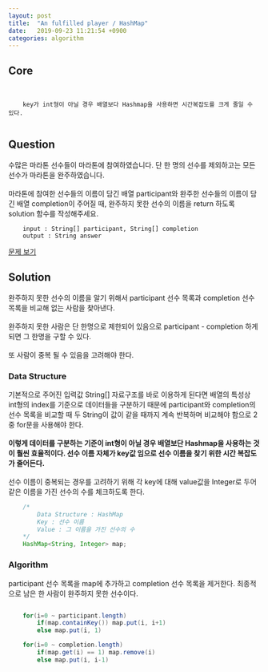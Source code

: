 ```yaml
---
layout: post
title:  "An fulfilled player / HashMap"
date:   2019-09-23 11:21:54 +0900
categories: algorithm
---
```


## Core
```


    key가 int형이 아닐 경우 배열보다 Hashmap을 사용하면 시간복잡도를 크게 줄일 수 있다.


```

## Question
수많은 마라톤 선수들이 마라톤에 참여하였습니다. 단 한 명의 선수를 제외하고는 모든 선수가 마라톤을 완주하였습니다. <br><br> 마라톤에 참여한 선수들의 이름이 담긴 배열 participant와 완주한 선수들의 이름이 담긴 배열 completion이 주어질 때, 완주하지 못한 선수의 이름을 return 하도록 solution 함수를 작성해주세요.

```
    input : String[] participant, String[] completion
    output : String answer
```
[문제 보기](https://programmers.co.kr/learn/courses/30/lessons/42576)

## Solution
완주하지 못한 선수의 이름을 알기 위해서 participant 선수 목록과 completion 선수 목록을 비교해 없는 사람을 찾아낸다. <br><br> 완주하지 못한 사람은 단 한명으로 제한되어 있음으로 participant - completion 하게되면 그 한명을 구할 수 있다. <br><br> 또 사람이 중복 될 수 있음을 고려해야 한다.

### Data Structure
기본적으로 주어진 입력값 String[] 자료구조를 바로 이용하게 된다면 배열의 특성상 int형의 index를 기준으로 데이터들을 구분하기 때문에 participant와 completion의 선수 목록을 비교할 때 두 String이 값이 같을 때까지 계속 반복하며 비교해야 함으로 2중 for문을 사용해야 한다. <br><br> __이렇게 데이터를 구분하는 기준이 int형이 아닐 경우 배열보단 Hashmap을 사용하는 것이 훨씬 효율적이다. 선수 이름 자체가 key값 임으로 선수 이름을 찾기 위한 시간 복잡도가 줄어든다.__ <br><br> 선수 이름이 중복되는 경우를 고려하기 위해 각 key에 대해 value값을 Integer로 두어 같은 이름을 가진 선수의 수를 체크하도록 한다.

```java
    /* 
        Data Structure : HashMap
        Key : 선수 이름
        Value : 그 이름을 가진 선수의 수
    */
    HashMap<String, Integer> map;
```

### Algorithm
participant 선수 목록을 map에 추가하고 completion 선수 목록을 제거한다. 최종적으로 남은 한 사람이 완주하지 못한 선수이다.

```java

    for(i=0 ~ participant.length)
        if(map.containKey()) map.put(i, i+1)
        else map.put(i, 1)

    for(i=0 ~ completion.length)
        if(map.get(i) == 1) map.remove(i)
        else map.put(i, i-1)

```